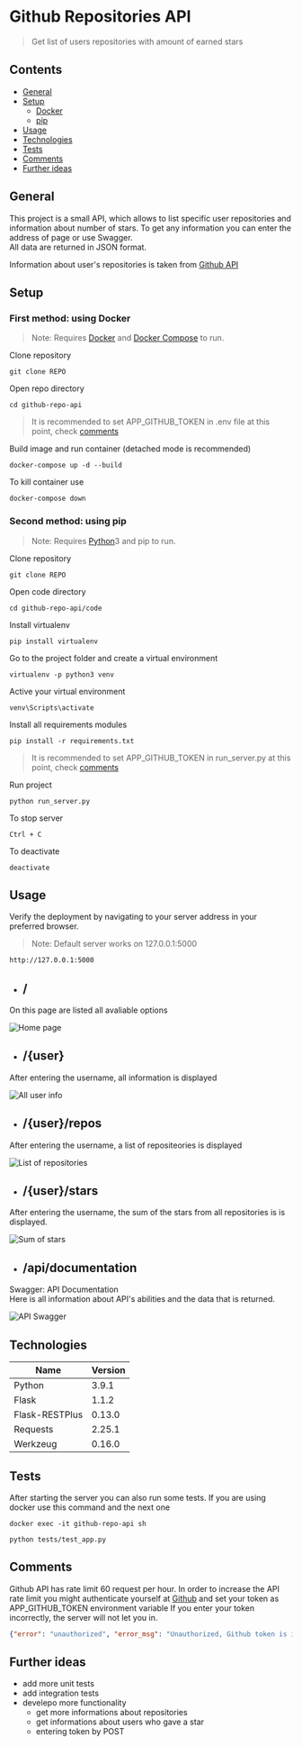 # Github Repositories API
>Get list of users repositories with amount of earned stars



## Contents

* [General](#general)
* [Setup](#setup)
  * [Docker ](#first-method-using-docker)
  * [pip](#second-method-using-pip)
* [Usage](#usage)
* [Technologies](#technologies)
* [Tests](#tests)
* [Comments](#Comments)
* [Further ideas](#further-ideas)

## General
This project is a small API, which allows to list specific user repositories and information about number of stars. 
To get any information you can enter the address of page or use Swagger.  
All data are returned in JSON format.   

Information about user's repositories is taken from [Github API](https://api.github.com/)
## Setup

### First method: using Docker
> Note: Requires [Docker](https://www.docker.com/get-started) and [Docker Compose](https://docs.docker.com/compose/) to run.

Clone repository
```
git clone REPO
```
Open repo directory
```
cd github-repo-api
```
>It is recommended to set APP_GITHUB_TOKEN in .env file at this point, check [comments](#Comments)  

Build image and run container (detached mode is recommended)
```
docker-compose up -d --build
```
To kill container use
```
docker-compose down
```

### Second method: using pip
> Note: Requires [Python](https://www.python.org/)3 and pip to run.

Clone repository
```
git clone REPO
```
Open code directory
```
cd github-repo-api/code
```
Install virtualenv
```
pip install virtualenv
```
Go to the project folder and create a virtual environment
```
virtualenv -p python3 venv
```
Active your virtual environment
```
venv\Scripts\activate
```
Install all requirements modules
```
pip install -r requirements.txt
```
>It is recommended to set APP_GITHUB_TOKEN in run_server.py at this point, check [comments](#Comments)  

Run project
```
python run_server.py
```
To stop server
```
Ctrl + C
```
To deactivate
```
deactivate
```

## Usage


Verify the deployment by navigating to your server address in
your preferred browser.
>Note: Default server works on 127.0.0.1:5000
```sh
http://127.0.0.1:5000
```
 

* ## /
On this page are listed all avaliable options    

![Home page](./img/home.PNG)

* ## /{user}
After entering the username, all information is displayed   

![All user info](./img/name.PNG)

* ## /{user}/repos
After entering the username, a list of repositeories is displayed   

![List of repositories](./img/repos.PNG)

* ## /{user}/stars
After entering the username, the sum of the stars from all repositories is is displayed.   

![Sum of stars](./img/stars.PNG)

* ## /api/documentation

Swagger: API Documentation   
Here is all information about API's abilities and the data that is returned. 

![API Swagger](./img/swagger.PNG)

## Technologies

| Name | Version |
| ------ | ------ |
| Python | 3.9.1 |
| Flask | 1.1.2 |
| Flask-RESTPlus |0.13.0 |
| Requests | 2.25.1 |
| Werkzeug | 0.16.0 |   

## Tests

After starting the server you can also run some tests.
If you are using docker use this command and the next one
```
docker exec -it github-repo-api sh
```
```
python tests/test_app.py
```
## Comments
Github API has rate limit 60 request per hour. In order to increase the API rate limit you might authenticate yourself at [Github](https://github.com/settings/tokens) and set your token as APP_GITHUB_TOKEN environment variable 
If you enter your token incorrectly, the server will not let you in.
```json
{"error": "unauthorized", "error_msg": "Unauthorized, Github token is invalid"}
```

## Further ideas
* add more unit tests
* add integration tests
* develepo more functionality
  * get more informations about repositories
  * get informations about users who gave a star
  * entering token by POST  

